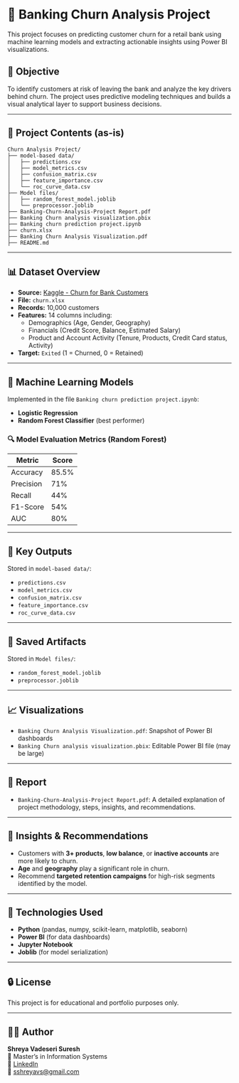 # 🏦 Banking Churn Analysis Project

This project focuses on predicting customer churn for a retail bank using machine learning models and extracting actionable insights using Power BI visualizations.

## 📌 Objective

To identify customers at risk of leaving the bank and analyze the key drivers behind churn. The project uses predictive modeling techniques and builds a visual analytical layer to support business decisions.

---

## 📂 Project Contents (as-is)

```
Churn Analysis Project/
├── model-based data/
│   ├── predictions.csv
│   ├── model_metrics.csv
│   ├── confusion_matrix.csv
│   ├── feature_importance.csv
│   └── roc_curve_data.csv
├── Model files/
│   ├── random_forest_model.joblib
│   └── preprocessor.joblib
├── Banking-Churn-Analysis-Project Report.pdf
├── Banking Churn analysis visualization.pbix
├── Banking churn prediction project.ipynb
├── churn.xlsx
├── Banking Churn Analysis Visualization.pdf
├── README.md
```

---

## 📊 Dataset Overview

- **Source:** [Kaggle - Churn for Bank Customers](https://www.kaggle.com/datasets/mathchi/churn-for-bank-customers)
- **File:** `churn.xlsx`
- **Records:** 10,000 customers
- **Features:** 14 columns including:
  - Demographics (Age, Gender, Geography)
  - Financials (Credit Score, Balance, Estimated Salary)
  - Product and Account Activity (Tenure, Products, Credit Card status, Activity)
- **Target:** `Exited` (1 = Churned, 0 = Retained)

---

## 🧪 Machine Learning Models

Implemented in the file `Banking churn prediction project.ipynb`:

- **Logistic Regression**
- **Random Forest Classifier** (best performer)

### 🔍 Model Evaluation Metrics (Random Forest)

| Metric     | Score |
|------------|-------|
| Accuracy   | 85.5% |
| Precision  | 71%   |
| Recall     | 44%   |
| F1-Score   | 54%   |
| AUC        | 80%   |

---

## 📁 Key Outputs

Stored in `model-based data/`:

- `predictions.csv`
- `model_metrics.csv`
- `confusion_matrix.csv`
- `feature_importance.csv`
- `roc_curve_data.csv`

---

## 🧠 Saved Artifacts

Stored in `Model files/`:

- `random_forest_model.joblib`
- `preprocessor.joblib`

---

## 📈 Visualizations

- `Banking Churn Analysis Visualization.pdf`: Snapshot of Power BI dashboards
- `Banking Churn analysis visualization.pbix`: Editable Power BI file (may be large)

---

## 📄 Report

- `Banking-Churn-Analysis-Project Report.pdf`: A detailed explanation of project methodology, steps, insights, and recommendations.

---

## 📝 Insights & Recommendations

- Customers with **3+ products**, **low balance**, or **inactive accounts** are more likely to churn.
- **Age** and **geography** play a significant role in churn.
- Recommend **targeted retention campaigns** for high-risk segments identified by the model.

---

## 🧠 Technologies Used

- **Python** (pandas, numpy, scikit-learn, matplotlib, seaborn)
- **Power BI** (for data dashboards)
- **Jupyter Notebook**
- **Joblib** (for model serialization)

---

## 🔒 License

This project is for educational and portfolio purposes only.

---

## 🙋‍♀️ Author

**Shreya Vadeseri Suresh**  
📍 Master’s in Information Systems  
🔗 [LinkedIn](https://www.linkedin.com/in/shreyavs09)  
📧 sshreyavs@gmail.com
